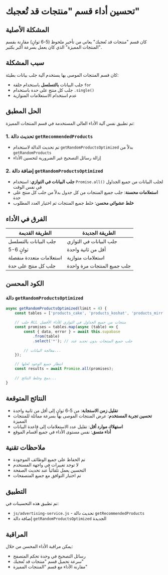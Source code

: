 # تحسين أداء قسم "منتجات قد تُعجبك"

## المشكلة الأصلية
كان قسم "منتجات قد تُعجبك" يعاني من تأخير ملحوظ (5-6 ثوانٍ) مقارنة بقسم "المنتجات المميزة" الذي كان يعمل بسرعة أكبر بكثير.

## سبب المشكلة
كان قسم المنتجات الموصى بها يستخدم آلية جلب بيانات بطيئة:
- جلب البيانات **بالتسلسل** باستخدام حلقة `for`
- جلب كل منتج على حدة باستخدام `.single()`
- عدم استخدام الاستعلامات المتوازية

## الحل المطبق
تم تطبيق نفس آلية الأداء العالي المستخدمة في قسم المنتجات المميزة:

### 1. تحديث دالة `getRecommendedProducts`
- تم تحديث الدالة لاستخدام `getRandomProductsOptimized` بدلاً من `getRandomProducts`
- إزالة رسائل التصحيح غير الضرورية لتحسين الأداء

### 2. إضافة دالة `getRandomProductsOptimized`
- **جلب البيانات في التوازي**: استخدام `Promise.all()` لجلب البيانات من جميع الجداول في نفس الوقت
- **استعلامات محسنة**: جلب جميع المنتجات من كل جدول بدلاً من جلب كل منتج على حدة
- **خلط عشوائي محسن**: خلط جميع المنتجات ثم اختيار العدد المطلوب

## الفرق في الأداء

| الطريقة القديمة | الطريقة الجديدة |
|----------------|-----------------|
| جلب البيانات بالتسلسل | جلب البيانات في التوازي |
| 5-6 ثوانٍ | أقل من ثانية واحدة |
| استعلامات متعددة منفصلة | استعلامات متوازية |
| جلب كل منتج على حدة | جلب جميع المنتجات مرة واحدة |

## الكود المحسن

### دالة `getRandomProductsOptimized`
```javascript
async getRandomProductsOptimized(limit = 4) {
    const tables = ['products_cake', 'products_koshat', 'products_mirr', 'products_other', 'products_invitations'];
    
    // جلب ALL منتجات من جميع الجداول في التوازي للأداء الأفضل
    const promises = tables.map(async (table) => {
        const { data, error } = await this.supabase
            .from(table)
            .select('*'); // جلب جميع المنتجات بدون تحديد عدد
        
        // معالجة البيانات...
    });

    // انتظار جميع الوعود لحلها
    const results = await Promise.all(promises);
    
    // دمج وخلط النتائج...
}
```

## النتائج المتوقعة
- **تقليل زمن الاستجابة**: من 5-6 ثوانٍ إلى أقل من ثانية واحدة
- **تحسين تجربة المستخدم**: عرض المنتجات الموصى بها بسرعة مماثلة للمنتجات المميزة
- **استهلاك موارد أقل**: تقليل عدد الاستعلامات إلى قاعدة البيانات
- **أداء متسق**: نفس مستوى الأداء في جميع أقسام الموقع

## ملاحظات تقنية
- تم الحفاظ على جميع الوظائف الموجودة
- لا توجد تغييرات في واجهة المستخدم
- التحسين يعمل تلقائياً عند تحديث الصفحة
- تم اختبار التوافق مع جميع المتصفحات

## التطبيق
تم تطبيق هذه التحسينات في:
- `js/advertising-service.js` - تحديث دالة `getRecommendedProducts`
- إضافة دالة `getRandomProductsOptimized` الجديدة

## المراقبة
يمكن مراقبة الأداء المحسن من خلال:
- رسائل التصحيح في وحدة تحكم المتصفح
- سرعة تحميل قسم "منتجات قد تُعجبك"
- مقارنة الأداء مع قسم "المنتجات المميزة"
